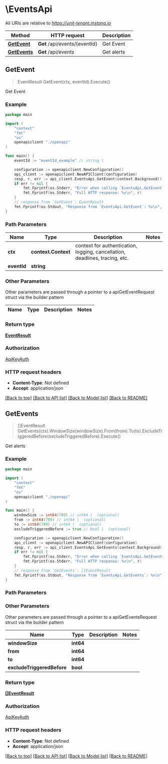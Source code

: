 # \EventsApi

All URIs are relative to *https://unit-tenant.instana.io*

Method | HTTP request | Description
------------- | ------------- | -------------
[**GetEvent**](EventsApi.md#GetEvent) | **Get** /api/events/{eventId} | Get Event
[**GetEvents**](EventsApi.md#GetEvents) | **Get** /api/events | Get alerts



## GetEvent

> EventResult GetEvent(ctx, eventId).Execute()

Get Event

### Example

```go
package main

import (
    "context"
    "fmt"
    "os"
    openapiclient "./openapi"
)

func main() {
    eventId := "eventId_example" // string | 

    configuration := openapiclient.NewConfiguration()
    api_client := openapiclient.NewAPIClient(configuration)
    resp, r, err := api_client.EventsApi.GetEvent(context.Background(), eventId).Execute()
    if err != nil {
        fmt.Fprintf(os.Stderr, "Error when calling `EventsApi.GetEvent``: %v\n", err)
        fmt.Fprintf(os.Stderr, "Full HTTP response: %v\n", r)
    }
    // response from `GetEvent`: EventResult
    fmt.Fprintf(os.Stdout, "Response from `EventsApi.GetEvent`: %v\n", resp)
}
```

### Path Parameters


Name | Type | Description  | Notes
------------- | ------------- | ------------- | -------------
**ctx** | **context.Context** | context for authentication, logging, cancellation, deadlines, tracing, etc.
**eventId** | **string** |  | 

### Other Parameters

Other parameters are passed through a pointer to a apiGetEventRequest struct via the builder pattern


Name | Type | Description  | Notes
------------- | ------------- | ------------- | -------------


### Return type

[**EventResult**](EventResult.md)

### Authorization

[ApiKeyAuth](../README.md#ApiKeyAuth)

### HTTP request headers

- **Content-Type**: Not defined
- **Accept**: application/json

[[Back to top]](#) [[Back to API list]](../README.md#documentation-for-api-endpoints)
[[Back to Model list]](../README.md#documentation-for-models)
[[Back to README]](../README.md)


## GetEvents

> []EventResult GetEvents(ctx).WindowSize(windowSize).From(from).To(to).ExcludeTriggeredBefore(excludeTriggeredBefore).Execute()

Get alerts

### Example

```go
package main

import (
    "context"
    "fmt"
    "os"
    openapiclient "./openapi"
)

func main() {
    windowSize := int64(789) // int64 |  (optional)
    from := int64(789) // int64 |  (optional)
    to := int64(789) // int64 |  (optional)
    excludeTriggeredBefore := true // bool |  (optional)

    configuration := openapiclient.NewConfiguration()
    api_client := openapiclient.NewAPIClient(configuration)
    resp, r, err := api_client.EventsApi.GetEvents(context.Background()).WindowSize(windowSize).From(from).To(to).ExcludeTriggeredBefore(excludeTriggeredBefore).Execute()
    if err != nil {
        fmt.Fprintf(os.Stderr, "Error when calling `EventsApi.GetEvents``: %v\n", err)
        fmt.Fprintf(os.Stderr, "Full HTTP response: %v\n", r)
    }
    // response from `GetEvents`: []EventResult
    fmt.Fprintf(os.Stdout, "Response from `EventsApi.GetEvents`: %v\n", resp)
}
```

### Path Parameters



### Other Parameters

Other parameters are passed through a pointer to a apiGetEventsRequest struct via the builder pattern


Name | Type | Description  | Notes
------------- | ------------- | ------------- | -------------
 **windowSize** | **int64** |  | 
 **from** | **int64** |  | 
 **to** | **int64** |  | 
 **excludeTriggeredBefore** | **bool** |  | 

### Return type

[**[]EventResult**](EventResult.md)

### Authorization

[ApiKeyAuth](../README.md#ApiKeyAuth)

### HTTP request headers

- **Content-Type**: Not defined
- **Accept**: application/json

[[Back to top]](#) [[Back to API list]](../README.md#documentation-for-api-endpoints)
[[Back to Model list]](../README.md#documentation-for-models)
[[Back to README]](../README.md)


